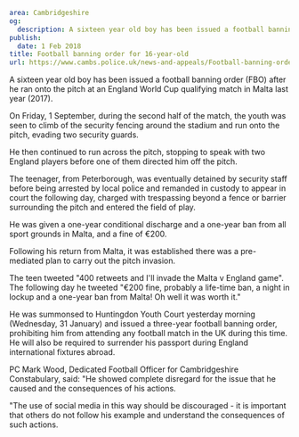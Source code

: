 ```yaml
area: Cambridgeshire
og:
  description: A sixteen year old boy has been issued a football banning order (FBO) after he ran onto the pitch at an England World Cup qualifying match in Malta last year (2017).
publish:
  date: 1 Feb 2018
title: Football banning order for 16-year-old
url: https://www.cambs.police.uk/news-and-appeals/Football-banning-order-for-16-year-old
```

A sixteen year old boy has been issued a football banning order (FBO) after he ran onto the pitch at an England World Cup qualifying match in Malta last year (2017).

On Friday, 1 September, during the second half of the match, the youth was seen to climb of the security fencing around the stadium and run onto the pitch, evading two security guards.

He then continued to run across the pitch, stopping to speak with two England players before one of them directed him off the pitch.

The teenager, from Peterborough, was eventually detained by security staff before being arrested by local police and remanded in custody to appear in court the following day, charged with trespassing beyond a fence or barrier surrounding the pitch and entered the field of play.

He was given a one-year conditional discharge and a one-year ban from all sport grounds in Malta, and a fine of €200.

Following his return from Malta, it was established there was a pre-mediated plan to carry out the pitch invasion.

The teen tweeted "400 retweets and I'll invade the Malta v England game". The following day he tweeted "€200 fine, probably a life-time ban, a night in lockup and a one-year ban from Malta! Oh well it was worth it."

He was summonsed to Huntingdon Youth Court yesterday morning (Wednesday, 31 January) and issued a three-year football banning order, prohibiting him from attending any football match in the UK during this time. He will also be required to surrender his passport during England international fixtures abroad.

PC Mark Wood, Dedicated Football Officer for Cambridgeshire Constabulary, said: "He showed complete disregard for the issue that he caused and the consequences of his actions.

"The use of social media in this way should be discouraged - it is important that others do not follow his example and understand the consequences of such actions.
